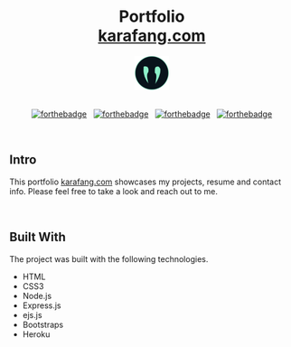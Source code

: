<h1 align="center">
  Portfolio <br/>
  <a href="https://www.karafang.com" target="_blank">karafang.com</a>
</h1>
<div align="center">
  <img alt="logo" width="60" height="60" src="./src/assets/images/logo.png"/>
</div>

<br/>

<center>

[![forthebadge](https://forthebadge.com/images/badges/built-with-love.svg)](https://forthebadge.com) &nbsp;
[![forthebadge](https://forthebadge.com/images/badges/powered-by-coffee.svg)](https://forthebadge.com) &nbsp;
[![forthebadge](https://forthebadge.com/images/badges/open-source.svg)](https://forthebadge.com) &nbsp;
[![forthebadge](https://forthebadge.com/images/badges/check-it-out.svg)](https://forthebadge.com)

</center>

<br/>

## Intro

This portfolio <a href="https://www.karafang.com" target="_blank">karafang.com</a>
showcases my projects, resume and contact info. Please feel free to take a look and reach out to me.

<br/>

## Built With
The project was built with the following technologies.

- HTML
- CSS3
- Node.js
- Express.js
- ejs.js
- Bootstraps
- Heroku
